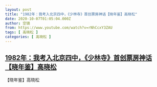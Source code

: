 ```yaml
---
layout: post
title: "1982年：我考入北京四中，《少林寺》首创票房神话【晓年鉴】高晓松"
date: 2020-10-07T01:05:04.000Z
author: 空镜
from: https://www.youtube.com/watch?v=rNhCcxY3ZAU
tags: [ 高晓松 ]
categories: [ 高晓松 ]
---
```

<!--1602032704000-->
[1982年：我考入北京四中，《少林寺》首创票房神话【晓年鉴】高晓松](https://www.youtube.com/watch?v=rNhCcxY3ZAU)
------

<div>
【晓年鉴】高晓松
</div>
